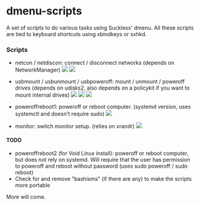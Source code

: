 # dmenu-scripts
A set of scripts to do various tasks using Suckless' dmenu. All these scripts are tied to keyboard shortcuts using xbindkeys or sxhkd.

### Scripts
  * netcon / netdiscon: connect / disconnect networks (depends on NetworkManager)
![](https://github.com/I-LeCorbeau/dmenu-scripts/blob/master/.previews/netcon_preview.png?raw=true)
![](https://github.com/I-LeCorbeau/dmenu-scripts/blob/master/.previews/netdiscon_preview.png?raw=true)

  * usbmount / usbunmount / usbpoweroff: mount / unmount / poweroff drives (depends on udisks2, also depends on a policykit if you want to mount internal drives)
![](https://github.com/I-LeCorbeau/dmenu-scripts/blob/master/.previews/usbmount_preview.png?raw=true)
![](https://github.com/I-LeCorbeau/dmenu-scripts/blob/master/.previews/usbunmount_preview.png?raw=true)
![](https://github.com/I-LeCorbeau/dmenu-scripts/blob/master/.previews/usbpoweroff_preview.png?raw=true)

  * poweroffreboot1: poweroff or reboot computer. (systemd version, uses systemctl and doesn't require sudo)
![](https://github.com/I-LeCorbeau/dmenu-scripts/blob/master/.previews/poweroffreboot1_preview.png?raw=true)

  * monitor: switch monitor setup. (relies on xrandr)
![](https://github.com/I-LeCorbeau/dmenu-scripts/blob/master/.previews/monitor_preview.png?raw=true)

#### TODO
  * poweroffreboot2 (for Void Linux install): poweroff or reboot computer, but does not rely on systemd. Will require that the user has permission to poweroff and reboot without password (uses sudo poweroff / sudo reboot)
 * Check for and remove "bashisms" (if there are any) to make the scripts more portable

More will come.
